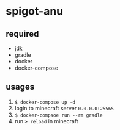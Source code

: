 # spigot-anu

## required

* jdk
* gradle
* docker
* docker-compose

## usages

1. `$ docker-compose up -d`
2. login to minecraft server `0.0.0.0:25565`
3. `$ docker-compsoe run --rm gradle`
4. run `> reload` in minecraft